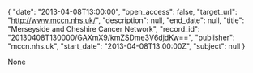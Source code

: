 {
  "date": "2013-04-08T13:00:00", 
  "open_access": false, 
  "target_url": "http://www.mccn.nhs.uk/", 
  "description": null, 
  "end_date": null, 
  "title": "Merseyside and Cheshire Cancer Network", 
  "record_id": "20130408T130000/GAXmX9/kmZSDme3V6djdKw==", 
  "publisher": "mccn.nhs.uk", 
  "start_date": "2013-04-08T13:00:00Z", 
  "subject": null
}

None